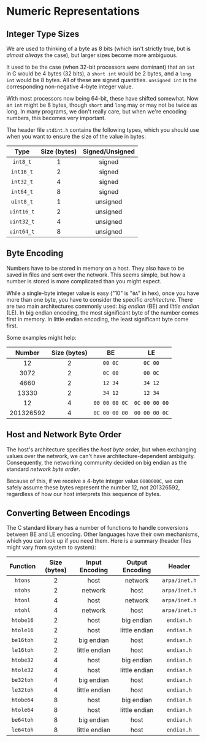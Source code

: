 Numeric Representations
=======================

Integer Type Sizes
------------------

We are used to thinking of a byte as 8 bits (which isn't strictly
true, but is *almost always* the case), but larger sizes become
more ambiguous.

It used to be the case (when 32-bit processors were dominant) that
an `int` in C would be 4 bytes (32 bits), a `short int` would be 2
bytes, and a `long int` would be 8 bytes. All of these are signed
quantities. `unsigned int` is the corresponding non-negative 4-byte
integer value.

With most processors now being 64-bit, these have shifted somewhat.
Now an `int` might be 8 bytes, though `short` and `long` may or may
not be twice as long. In many programs, we don't really care, but
when we're encoding numbers, this becomes very important.

The header file `stdint.h` contains the following types, which you
should use when you want to ensure the size of the value in bytes:

| Type       | Size (bytes) | Signed/Unsigned |
| :---:      | :---:        | :---:           |
| `int8_t`   | 1            | signed          |
| `int16_t`  | 2            | signed          |
| `int32_t`  | 4            | signed          |
| `int64_t`  | 8            | signed          |
| `uint8_t`  | 1            | unsigned        |
| `uint16_t` | 2            | unsigned        |
| `uint32_t` | 4            | unsigned        |
| `uint64_t` | 8            | unsigned        |


Byte Encoding
-------------

Numbers have to be stored in memory on a host. They also have to
be saved in files and sent over the network. This seems simple, but
how a number is stored is more complicated than you might expect.

While a single-byte integer value is easy ("10" is "`0A`" in hex),
once you have more than one byte, you have to consider the specific
*architecture*.  There are two main architectures commonly used:
*big endian* (BE) and *little endian* (LE). In big endian encoding,
the most significant byte of the number comes first in memory. In
little endian encoding, the least significant byte come first.

Some examples might help:

| Number    | Size (bytes) | BE            | LE            |
|:---:      |:---:         |:---:          |:---:          |
| 12        | 2            | `00 0C`       | `0C 00`       |
| 3072      | 2            | `0C 00`       | `00 0C`       |
| 4660      | 2            | `12 34`       | `34 12`       |
| 13330     | 2            | `34 12`       | `12 34`       |
| 12        | 4            | `00 00 00 0C` | `0C 00 00 00` |
| 201326592 | 4            | `0C 00 00 00` | `00 00 00 0C` |


Host and Network Byte Order
---------------------------

The host's architecture specifies the *host byte order*, but when
exchanging values over the network, we can't have architecture-dependent
ambiguity.  Consequently, the networking community decided on big
endian as the standard *network byte order*.

Because of this, if we receive a 4-byte integer value `0000000C`,
we can safely assume these bytes represent the number 12, not
201326592, regardless of how our host interprets this sequence of
bytes.


Converting Between Encodings
----------------------------

The C standard library has a number of functions to handle conversions
between BE and LE encoding. Other languages have their own mechanisms,
which you can look up if you need them.  Here is a summary (header
files might vary from system to system):

| Function  | Size (bytes) | Input Encoding | Output Encoding | Header        |
| :---:     | :---:        | :---:          | :---:           | :---:         |
| `htons`   | 2            | host           | network         | `arpa/inet.h` |
| `ntohs`   | 2            | network        | host            | `arpa/inet.h` |
| `htonl`   | 4            | host           | network         | `arpa/inet.h` |
| `ntohl`   | 4            | network        | host            | `arpa/inet.h` |
| `htobe16` | 2            | host           | big endian      | `endian.h`    |
| `htole16` | 2            | host           | little endian   | `endian.h`    |
| `be16toh` | 2            | big endian     | host            | `endian.h`    |
| `le16toh` | 2            | little endian  | host            | `endian.h`    |
| `htobe32` | 4            | host           | big endian      | `endian.h`    |
| `htole32` | 4            | host           | little endian   | `endian.h`    |
| `be32toh` | 4            | big endian     | host            | `endian.h`    |
| `le32toh` | 4            | little endian  | host            | `endian.h`    |
| `htobe64` | 8            | host           | big endian      | `endian.h`    |
| `htole64` | 8            | host           | little endian   | `endian.h`    |
| `be64toh` | 8            | big endian     | host            | `endian.h`    |
| `le64toh` | 8            | little endian  | host            | `endian.h`    |

